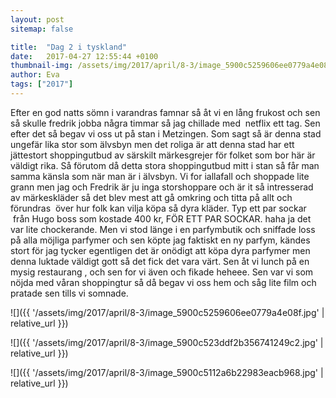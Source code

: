 ```yaml
---
layout: post
sitemap: false

title:  "Dag 2 i tyskland"
date:   2017-04-27 12:55:44 +0100
thumbnail-img: /assets/img/2017/april/8-3/image_5900c5259606ee0779a4e08f.jpg
author: Eva
tags: ["2017"]
---
```


Efter en god natts sömn i varandras famnar så åt vi en lång frukost och sen så skulle fredrik jobba några timmar så jag chillade med  netflix ett tag. Sen efter det så begav vi oss ut på stan i Metzingen. Som sagt så är denna stad ungefär lika stor som älvsbyn men det roliga är att denna stad har ett jättestort shoppingutbud av särskilt märkesgrejer för folket som bor här är väldigt rika. Så förutom då detta stora shoppingutbud mitt i stan så får man samma känsla som när man är i älvsbyn. Vi for iallafall och shoppade lite grann men jag och Fredrik är ju inga storshoppare och är it så intresserad av märkeskläder så det blev mest att gå omkring och titta på allt och förundras  över hur folk kan vilja köpa så dyra kläder. Typ ett par sockar  från Hugo boss som kostade 400 kr, FÖR ETT PAR SOCKAR. haha ja det var lite chockerande. Men vi stod länge i en parfymbutik och sniffade loss på alla möjliga parfymer och sen köpte jag faktiskt en ny parfym, kändes stort för jag tycker egentligen det är onödigt att köpa dyra parfymer men denna luktade väldigt gott så det fick det vara värt. Sen åt vi lunch på en mysig restaurang , och sen for vi även och fikade heheee. Sen var vi som nöjda med våran shoppingtur så då begav vi oss hem och såg lite film och pratade sen tills vi somnade.

![]({{ '/assets/img/2017/april/8-3/image_5900c5259606ee0779a4e08f.jpg'  | relative_url }})

![]({{ '/assets/img/2017/april/8-3/image_5900c523ddf2b356741249c2.jpg'  | relative_url }})

![]({{ '/assets/img/2017/april/8-3/image_5900c5112a6b22983eacb968.jpg'  | relative_url }})

